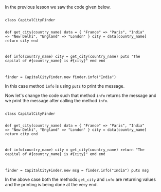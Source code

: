 In the previous lesson we saw the code given below.

<Editor lang="ruby">
<code>
class CapitalCityFinder

  def get_city(country_name)
    data = { "France" => "Paris", "India" => "New Delhi", "England" => "London" }
    city = data[country_name]
    return city
  end

  def info(country_name)
    city = get_city(country_name)
    puts "The capital of #{country_name} is #{city}"
  end
end

finder = CapitalCityFinder.new
finder.info("India")
</code>
</Editor>

In this case method `info` is using `puts` to print the message.

Now let's change the code such that method `info` returns the message and we print
the message after calling the method `info`.

<Editor lang="ruby">
<code>
class CapitalCityFinder

  def get_city(country_name)
    data = { "France" => "Paris", "India" => "New Delhi", "England" => "London" }
    city = data[country_name]
    return city
  end

  def info(country_name)
    city = get_city(country_name)
    return "The capital of #{country_name} is #{city}"
  end
end

finder = CapitalCityFinder.new
msg = finder.info("India")
puts msg
</code>
</Editor>


In the above case both the methods `get_city` and `info` are returning values and the printing
is being done at the very end.
